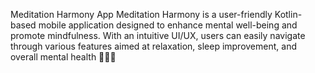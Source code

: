 Meditation Harmony App
Meditation Harmony is a user-friendly Kotlin-based mobile application designed to enhance mental well-being and promote mindfulness. With an intuitive UI/UX, users can easily navigate through various features aimed at relaxation, sleep improvement, and overall mental health 🌿🧘‍♀️
